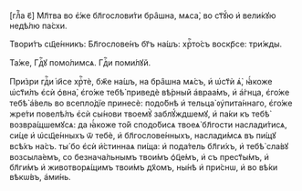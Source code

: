 [глⷡ҇а є҃] Мл҃тва во є҆́же бл҃гослови́ти бра̑шна, мѧса̀, во ст҃ꙋ́ю и҆ вели́кꙋю
недѣ́лю па́схи.

Твори́тъ сщ҃е́нникъ: Бл҃гослове́нъ бг҃ъ на́шъ: хрⷭ҇то́съ воскр҃се: три́жды.

Та́же, Гдⷭ҇ꙋ помо́лимсѧ. Гдⷭ҇и поми́лꙋй.

При́зри гдⷭ҇и і҆и҃се хрⷭ҇тѐ, бж҃е на́шъ, на бра̑шна мѧ́съ, и҆ ѡ҆ст҃ѝ ѧ҆̀,
ꙗ҆́коже ѡ҆ст҃и́лъ є҆сѝ ѻ҆вна̀, є҆го́же тебѣ̀ приведѐ вѣ́рный а҆враа́мъ, и҆
а҆́гнца, є҆го́же тебѣ̀ а҆́вель во всепло́дїе принесѐ: подо́бнѣ и҆ тельца̀
ᲂу҆пита́ннаго, є҆го́же жре́ти повелѣ́лъ є҆сѝ сы́нови твоемꙋ̀ заблꙋ́ждшемꙋ, и҆
па́ки къ тебѣ̀ возвра́щшемꙋсѧ: да ꙗ҆́коже то́й сподо́бисѧ твоеѧ̀ бл҃гости
наслади́тисѧ, си́це и҆ ѡ҆сщ҃е́нныхъ ѿ тебѐ, и҆ бл҃гослове́нныхъ, наслади́мсѧ въ
пи́щꙋ всѣ́хъ на́съ. ты́ бо є҆сѝ и҆́стиннаѧ пи́ща: и҆ пода́тель бл҃ги́хъ, и҆
тебѣ̀ сла́вꙋ возсыла́емъ, со безнача́льнымъ твои́мъ ѻ҆ц҃е́мъ, и҆ съ прест҃ы́мъ,
и҆ бл҃ги́мъ и҆ животворѧ́щимъ твои́мъ дх҃омъ, ны́нѣ и҆ при́снѡ, и҆ во вѣ́ки
вѣкѡ́въ, а҆ми́нь.

